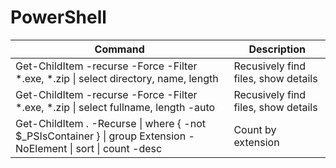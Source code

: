 # PowerShell

| Command | Description |
| ----------- | ------- |
| Get-ChildItem -recurse -Force -Filter *.exe, *.zip \| select directory, name, length | Recusively find files, show details  |
| Get-ChildItem -recurse -Force -Filter *.exe, *.zip \| select fullname, length -auto | Recusively find files, show details  |
| Get-ChildItem . -Recurse \| where { -not $_PSIsContainer } \| group Extension -NoElement \| sort \| count -desc | Count by extension |
